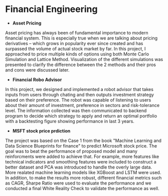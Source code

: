 # Financial Engineering

- **Asset Pricing**
  
Asset pricing has always been of fundamental importance to modern financial system. This is especially true when we are talking about pricing derivatives – which grows in popularity ever since created and has surpassed the volume of actual stock market by far. In this project, I approached to price multiple kinds of options using both Monte Carlo Simulation and Lattice Method. Visualization of the different simulations was presented to clarify the difference between the 2 methods and their pros and cons were discussed later.

-  **Financial Robo Advisor**

  In this project, we designed and implemented a robot advisor that takes inputs from users through chating and then outputs investment strategy based on their preference. The robot was capable of listening to users about their amount of investment, preference in sectors and risk-tolerance level. The information collected was then communicated to backend program to decide which strategy to apply and return an optimal portfolio with a backtesting figure showing performance in last 3 years.
  
-  **MSFT stock price prdiction**

 The project was based on the Case 1 from the book "Machine Learning and Data Science Blueprints for finance" to predict Microsoft stock price. The goal was to beat the performance of proposed model and many reinforcments were added to achieve that. For example, more features like technical indicators and smoothing features were included to construct a better dataset and PCA was introduced to handle the overly large data. More realated machine learning models like XGBoost and LSTM were used. In addition, to make the results more robust, different financial metrics such as CAGR, Sharpe Ratio were used to evaluate the performance and we conducted a final White Reality Check to validate the performance as well. 


